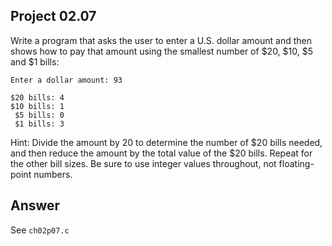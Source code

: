 ## Project 02.07
Write a program that asks the user to enter a U.S. dollar amount and then shows how to pay that amount using the smallest number of $20, $10, $5 and $1 bills:
```
Enter a dollar amount: 93

$20 bills: 4
$10 bills: 1
 $5 bills: 0
 $1 bills: 3
```
Hint: Divide the amount by 20 to determine the number of $20 bills needed, and then reduce the amount by the total value of the $20 bills. Repeat for the other bill sizes. Be sure to use integer values throughout, not floating-point numbers.

## Answer
See ```ch02p07.c```
